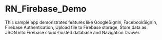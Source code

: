# RN_Firebase_Demo
This sample app demonstrates features like GoogleSignIn, FacebookSignIn, Firebase Authentication, Upload file to Firebase storage, Store data as JSON into Firebase cloud-hosted database and Navigation Drawer.
